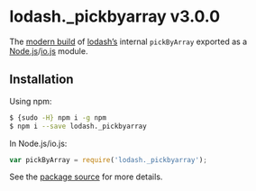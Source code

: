 # lodash._pickbyarray v3.0.0

The [modern build](https://github.com/lodash/lodash/wiki/Build-Differences) of [lodash’s](https://lodash.com/) internal `pickByArray` exported as a [Node.js](http://nodejs.org/)/[io.js](https://iojs.org/) module.

## Installation

Using npm:

```bash
$ {sudo -H} npm i -g npm
$ npm i --save lodash._pickbyarray
```

In Node.js/io.js:

```js
var pickByArray = require('lodash._pickbyarray');
```

See the [package source](https://github.com/lodash/lodash/blob/3.0.0-npm-packages/lodash._pickbyarray) for more details.
